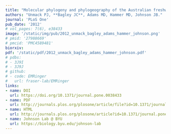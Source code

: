 ```yaml
---
title: "Molecular phylogeny and phylogeography of the Australian freshwater fish genus _Galaxiella_ (Teleostei: Galaxiidae), with an emphasis on dwarf galaxias (_G. pusilla_)."
authors: "Unmack PJ, **Bagley JC**, Adams MD, Hammer MD, Johnson JB."
journal: 'PLoS One'
pub_date: '2012'
# vol_pages: 7(6), e38433
image: '/static/img/pub/2012_unmack_bagley_adams_hammer_johnson.png'
# pmid: '27988669'
# pmcid: 'PMC4589481'
biorxiv: 
pdf: '/static/pdf/2012_unmack_bagley_adams_hammer_johnson.pdf'
# pdbs:
# - 3J9I
# - 3J9J
# github:
# - code: EMRinger
#   url: fraser-lab/EMRinger
links:
- name: DOI
  url: https://doi.org/10.1371/journal.pone.0038433
- name: PDF
  url: http://journals.plos.org/plosone/article/file?id=10.1371/journal.pone.0038433&amp;type=printable
- name: HTML
  url: http://journals.plos.org/plosone/article?id=10.1371/journal.pone.0038433
- name: Johnson Lab @ BYU
  url: https://biology.byu.edu/johnson-lab
---
```

